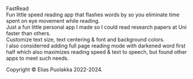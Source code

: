 FastRead  
Fun little speed reading app that flashes words by so you eliminate time spent on eye movement while reading.  
Just a fun little personal app I made so I could read research papers at Uni faster than others.  
Customize text size, text centering & font and background colors.  
I also considerred adding full page reading mode with darkened word first half which also maximizes reading speed & text to speech, but found other apps to meet such needs.  

Copyright © Elias Puolakka 2022-2024.  
